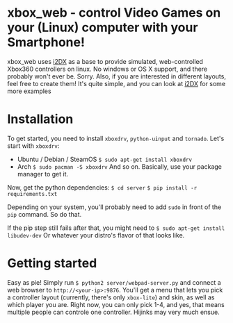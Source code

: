 xbox_web - control Video Games on your (Linux) computer with your Smartphone!
=============

xbox_web uses [i2DX](https://github.com/dtinth/i2DX) as a base to provide simulated, web-controlled Xbox360 controllers on linux. No windows or OS X support, and there probably won't ever be. Sorry. Also, if you are interested in different layouts, feel free to create them! It's quite simple, and you can look at [i2DX](https://github.com/dtinth/i2DX) for some more examples

Installation
===============

To get started, you need to install `xboxdrv`, `python-uinput` and `tornado`. Let's start with `xboxdrv`:

* Ubuntu / Debian / SteamOS
`$ sudo apt-get install xboxdrv`
* Arch
`$ sudo pacman -S xboxdrv`
And so on. Basically, use your package manager to get it.

Now, get the python dependencies:
`$ cd server`
`$ pip install -r requirements.txt`

Depending on your system, you'll probably need to add `sudo` in front of the `pip` command. So do that.

If the pip step still fails after that, you might need to
`$ sudo apt-get install libudev-dev`
Or whatever your distro's flavor of that looks like.

Getting started
============

Easy as pie! Simply run
`$ python2 server/webpad-server.py`
and connect a web browser to `http://<your-ip>:9876`. You'll get a menu that lets you pick a controller layout (currently, there's only `xbox-lite`) and skin, as well as which player you are.
Right now, you can only pick 1-4, and yes, that means multiple people can controle one controller. Hijinks may very much ensue.